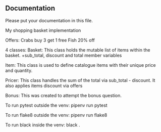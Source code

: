 ## Documentation

Please put your documentation in this file.

My shopping basket implementation

Offers:
Crabs buy 3 get 1 free
Fish 20% off


4 classes:
Basket:
This class holds the mutable list of items within the basket.
+sub_total, discount and total member variables

Item: 
This class is used to define catalogue items with their unique price and quantity.

Pricer:
This class handles the sum of the total via sub_total - discount.
It also applies items discount via offers

Bonus:
This was created to attempt the bonus question.


To run pytest outside the venv:
pipenv run pytest

To run flake8 outside the venv:
pipenv run flake8

To run black inside the venv:
black .
